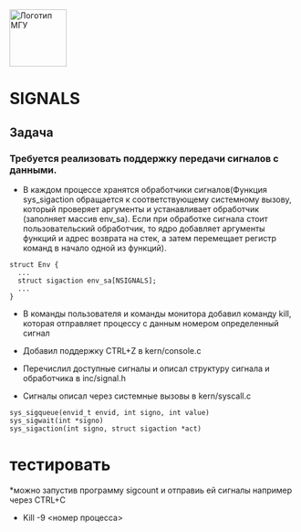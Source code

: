 <img src="https://static.tildacdn.com/tild3333-3362-4731-a261-323535333532/_.svg"  alt="Логотип МГУ" height="100" />

# SIGNALS

## Задача 
### Требуется реализовать поддержку передачи сигналов с данными. 




* В каждом процессе хранятся обработчики сигналов(Функция sys_sigaction обращается к соответствующему системному вызову, который проверяет аргументы и устанавливает обработчик (заполняет массив env_sa). Если при обработке сигнала стоит пользовательский обработчик, то ядро добавляет аргументы функций и адрес возврата на стек, а затем перемещает регистр команд в начало одной из функций).
```
struct Env {
  ...
  struct sigaction env_sa[NSIGNALS];
  ...
}
```


* В команды пользователя и команды монитора добавил команду kill, которая отправляет процессу с данным номером определенный сигнал


* Добавил поддержку CTRL+Z в kern/console.c

* Перечислил доступные сигналы и описал структуру сигнала и обработчика в inc/signal.h

* Сигналы описал через системные вызовы в kern/syscall.c

```
sys_sigqueue(envid_t envid, int signo, int value)
sys_sigwait(int *signo)
sys_sigaction(int signo, struct sigaction *act)
```

# тестировать 

*можно запустив программу sigcount и отправиь ей сигналы например через CTRL+C

* Kill -9 <номер процесса>

